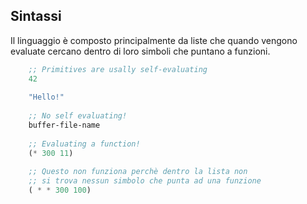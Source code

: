 ## Sintassi

Il linguaggio è composto principalmente da liste che quando vengono
evaluate cercano dentro di loro simboli che puntano a funzioni.

```lisp 
    ;; Primitives are usally self-evaluating
    42
    
    "Hello!"
    
    ;; No self evaluating!
    buffer-file-name
    
    ;; Evaluating a function!
    (* 300 11)
    
    ;; Questo non funziona perchè dentro la lista non
    ;; si trova nessun simbolo che punta ad una funzione
    ( * * 300 100)
```